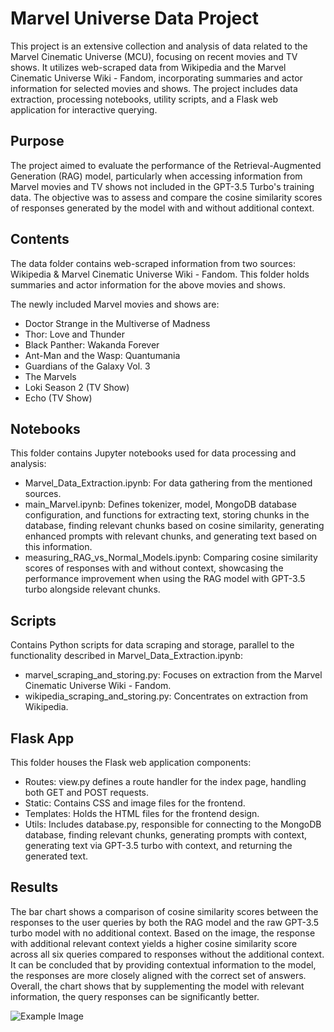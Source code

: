 
# Marvel Universe Data Project

This project is an extensive collection and analysis of data related to the Marvel Cinematic Universe (MCU), focusing on recent movies and TV shows. It utilizes web-scraped data from Wikipedia and the Marvel Cinematic Universe Wiki - Fandom, incorporating summaries and actor information for selected movies and shows. The project includes data extraction, processing notebooks, utility scripts, and a Flask web application for interactive querying.



## Purpose

The project aimed to evaluate the performance of the Retrieval-Augmented Generation (RAG) model, particularly when accessing information from Marvel movies and TV shows not included in the GPT-3.5 Turbo's training data. The objective was to assess and compare the cosine similarity scores of responses generated by the model with and without additional context.
## Contents
The data folder contains web-scraped information from two sources: Wikipedia & Marvel Cinematic Universe Wiki - Fandom. This folder holds summaries and actor information for the above movies and shows.

The newly included Marvel movies and shows are:
- Doctor Strange in the Multiverse of Madness
- Thor: Love and Thunder
- Black Panther: Wakanda Forever
- Ant-Man and the Wasp: Quantumania
- Guardians of the Galaxy Vol. 3
- The Marvels
- Loki Season 2 (TV Show)
- Echo (TV Show)

## Notebooks

This folder contains Jupyter notebooks used for data processing and analysis:

- Marvel_Data_Extraction.ipynb: For data gathering from the mentioned sources.
- main_Marvel.ipynb: Defines tokenizer, model, MongoDB database configuration, and functions for extracting text, storing chunks in the database, finding relevant chunks based on cosine similarity, generating enhanced prompts with relevant chunks, and generating text based on this information.
- measuring_RAG_vs_Normal_Models.ipynb: Comparing cosine similarity scores of responses with and without context, showcasing the performance improvement when using the RAG model with GPT-3.5 turbo alongside relevant chunks.
## Scripts
Contains Python scripts for data scraping and storage, parallel to the functionality described in Marvel_Data_Extraction.ipynb:

- marvel_scraping_and_storing.py: Focuses on extraction from the Marvel Cinematic Universe Wiki - Fandom.
- wikipedia_scraping_and_storing.py: Concentrates on extraction from Wikipedia.

## Flask App
This folder houses the Flask web application components:

- Routes: view.py defines a route handler for the index page, handling both GET and POST requests.
- Static: Contains CSS and image files for the frontend.
- Templates: Holds the HTML files for the frontend design.
- Utils: Includes database.py, responsible for connecting to the MongoDB database, finding relevant chunks, generating prompts with context, generating text via GPT-3.5 turbo with context, and returning the generated text.
## Results

The bar chart shows a comparison of cosine similarity scores between the responses to the user queries by both the RAG model and the raw GPT-3.5 turbo model with no additional context. Based on the image, the response with additional relevant context yields a higher cosine similarity score across all six queries compared to responses without the additional context. It can be concluded that by providing contextual information to the model, the responses are more closely aligned with the correct set of answers. Overall, the chart shows that by supplementing the model with relevant information, the query responses can be significantly better. 

![Example Image](images/Cosine.png "This is an example image")






